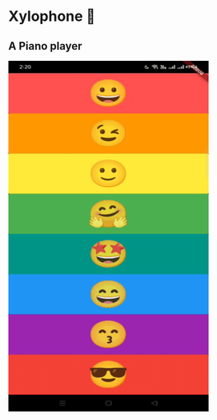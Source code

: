 
# Xylophone 🎹


## A Piano player

![Finished App](https://github.com/aditya083-etce/Xylophone/blob/main/demo2.gif)
